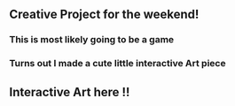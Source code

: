 ## Creative Project for the weekend!
### This is most likely going to be a game 
### Turns out I made a cute little interactive Art piece

## Interactive Art here !!


